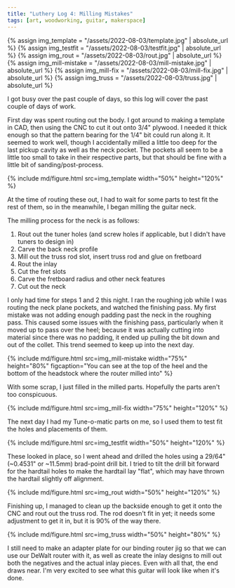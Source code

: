 ```yaml
---
title: "Luthery Log 4: Milling Mistakes"
tags: [art, woodworking, guitar, makerspace]
---
```

{% assign img_template = "/assets/2022-08-03/template.jpg" | absolute_url %}
{% assign img_testfit = "/assets/2022-08-03/testfit.jpg" | absolute_url %}
{% assign img_rout = "/assets/2022-08-03/rout.jpg" | absolute_url %}
{% assign img_mill-mistake = "/assets/2022-08-03/mill-mistake.jpg" | absolute_url %}
{% assign img_mill-fix = "/assets/2022-08-03/mill-fix.jpg" | absolute_url %}
{% assign img_truss = "/assets/2022-08-03/truss.jpg" | absolute_url %}

I got busy over the past couple of days, so this log will cover the past couple of days of work.


First day was spent routing out the body. I got around to making a template in CAD, then using the CNC to cut it out onto 3/4" plywood.
I needed it thick enough so that the pattern bearing for the 1/4" bit could run along it. It seemed to work well, though I accidentally
milled a little too deep for the last pickup cavity as well as the neck pocket. The pockets all seem to be a little too small to take in
their respective parts, but that should be fine with a little bit of sanding/post-process.

{% include md/figure.html src=img_template width="50%" height="120%" %}


At the time of routing these out, I had to wait for some parts to test fit the rest of them, so in the meanwhile, I began milling the guitar neck.


The milling process for the neck is as follows:
1. Rout out the tuner holes (and screw holes if applicable, but I didn't have tuners to design in)
2. Carve the back neck profile
3. Mill out the truss rod slot, insert truss rod and glue on fretboard
4. Rout the inlay
5. Cut the fret slots
6. Carve the fretboard radius and other neck features
7. Cut out the neck

I only had time for steps 1 and 2 this night. I ran the roughing job while I was routing the neck plane pockets, and watched the finishing pass.
My first mistake was not adding enough padding past the neck in the roughing pass. This caused some issues with the finishing pass, particularly when it
moved up to pass over the heel; because it was actually cutting into material since there was no padding, it ended up pulling the bit down and out of the
collet. This trend seemed to keep up into the next day.

{% include md/figure.html src=img_mill-mistake width="75%" height="80%" figcaption="You can see at the top of the heel and the bottom of the headstock where the router milled into" %}

With some scrap, I just filled in the milled parts. Hopefully the parts aren't too conspicuous.

{% include md/figure.html src=img_mill-fix width="75%" height="120%" %}


The next day I had my Tune-o-matic parts on me, so I used them to test fit the holes and placements of them.

{% include md/figure.html src=img_testfit width="50%" height="120%" %}

These looked in place, so I went ahead and drilled the holes using a 29/64" (~0.4531" or ~11.5mm) brad-point drill bit.
I tried to tilt the drill bit forward for the hardtail holes to make the hardtail lay "flat", which may have thrown the hardtail slightly off alignment.

{% include md/figure.html src=img_rout width="50%" height="120%" %}


Finishing up, I managed to clean up the backside enough to get it onto the CNC and rout out the truss rod. The rod doesn't fit in yet;
it needs some adjustment to get it in, but it is 90% of the way there.

{% include md/figure.html src=img_truss width="50%" height="80%" %}


I still need to make an adapter plate for our binding router jig so that we can use our DeWalt router with it, as well as create the inlay designs
to mill out both the negatives and the actual inlay pieces. Even with all that, the end draws near. I'm very excited to see what this guitar will
look like when it's done.
